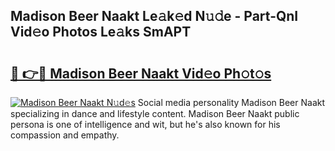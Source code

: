 ## Madison Beer Naakt Le𝚊k𝚎d N𝚞𝚍e - Part-QnI Vid𝚎o Photos Le𝚊ks SmAPT

# <h2><a href="http://fb0ayv.evod.top/?m=Madison+Beer+Naakt">🔗 👉🔴 Madison Beer Naakt Vid𝚎o Ph𝚘t𝚘s</a></h2>

[![Madison Beer Naakt N𝚞d𝚎s](https://i.imgur.com/8V9OHl7.gif)](http://fb0ayv.evod.top/?m=Madison+Beer+Naakt)
Social media personality Madison Beer Naakt specializing in dance and lifestyle content. Madison Beer Naakt public persona is one of intelligence and wit, but he's also known for his compassion and empathy. 
